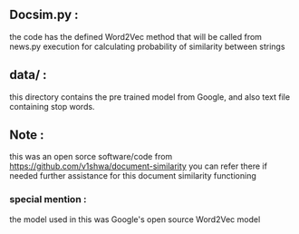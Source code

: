 ## Docsim.py :
the code has the defined Word2Vec method that will be called from news.py execution for calculating probability of similarity between strings

## data/ :
this directory contains the pre trained model from Google, and also text file containing stop words.

## Note :
this was an open sorce software/code from https://github.com/v1shwa/document-similarity
you can refer there if needed further assistance for this document similarity functioning

### special mention :
the model used in this was Google's open source Word2Vec model
